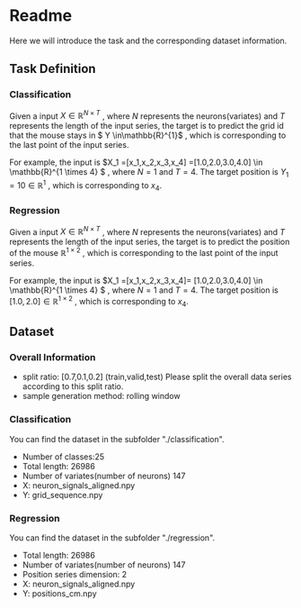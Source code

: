# Readme

Here we will introduce the task and the corresponding dataset information.

## Task Definition

### Classification

Given a input $X \in \mathbb{R}^{N \times T}$ , where $N$ represents the neurons(variates) and $T$ represents the length of the input series, the target is to predict the grid id that the mouse stays in $ Y \in\mathbb{R}^{1}$ , which is corresponding to the last point of the input series.

For example, the input is $X_1 =[x_1,x_2,x_3,x_4] =[1.0,2.0,3.0,4.0] \in \mathbb{R}^{1 \times 4} $ , where $N = 1$ and $T = 4$.  The target position is  $Y_1 = 10 \in \mathbb{R}^{1 }$ , which is corresponding to $x_4$. 



### Regression

Given a input $X \in \mathbb{R}^{N \times T}$ , where $N$ represents the neurons(variates) and $T$ represents the length of the input series, the target is to predict the position of the mouse  $\mathbb{R}^{1 \times 2}$ , which is corresponding to the last point of the input series.

For example, the input is $X_1 =[x_1,x_2,x_3,x_4]= [1.0,2.0,3.0,4.0] \in \mathbb{R}^{1 \times 4} $ , where $N = 1$ and $T = 4$. The  target position is  $[1.0,2.0] \in \mathbb{R}^{1 \times 2}$ , which is corresponding to $x_4$. 



## Dataset

### Overall Information

- split ratio: [0.7,0.1,0.2] (train,valid,test) Please split the overall data series according to this split ratio.
- sample generation method: rolling window

### Classification

You can find the dataset in the subfolder "./classification".

- Number of classes:25
- Total length: 26986
- Number of variates(number of neurons) 147
- X: neuron_signals_aligned.npy 
- Y: grid_sequence.npy

### Regression

You can find the dataset in the subfolder "./regression".

- Total length: 26986
- Number of variates(number of neurons) 147
- Position series dimension: 2
- X: neuron_signals_aligned.npy 
- Y: positions_cm.npy



